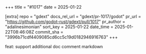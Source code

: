 +++
title = "#1017"
date = 2025-01-22

[extra]
repo = "gdext"
docs_rel_url = "gdext/pr-1017/godot"
pr_url = "https://github.com/godot-rust/gdext/pull/1017"
pr_author = "adalinesimonian"
sort_key = 2025-01-22
date_time = 2025-01-22T08:46:08Z
commit_sha = "3996b71cdf4409085cd6cc5c19d0182946916763"
+++

feat: support additional doc comment markdown
